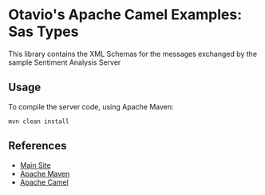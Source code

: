 Otavio's Apache Camel Examples: Sas Types
============

This library contains the XML Schemas for the messages exchanged by the sample Sentiment
Analysis Server

Usage
----

To compile the server code, using Apache Maven: 

```
mvn clean install
```

References
----

* [Main Site](http://orpiske.net/)
* [Apache Maven](http://maven.apache.org/)
* [Apache Camel](http://camel.apache.org/)

